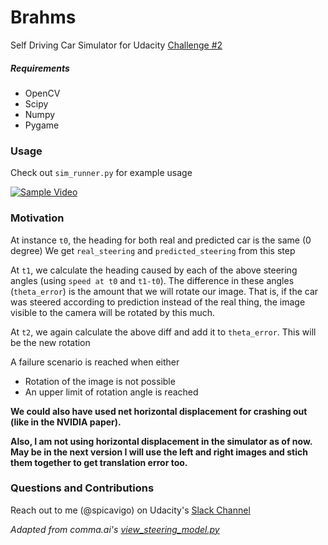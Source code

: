 # Brahms

Self Driving Car Simulator for Udacity [Challenge #2](https://medium.com/udacity/challenge-2-using-deep-learning-to-predict-steering-angles-f42004a36ff3#.5650j9v4s)


##### Requirements
* OpenCV
* Scipy
* Numpy
* Pygame

### Usage

Check out `sim_runner.py` for example usage

[![Sample Video](http://img.youtube.com/vi/fAsRJ7-8Rb0/0.jpg)](https://www.youtube.com/watch?v=fAsRJ7-8Rb0 "Brahms")


### Motivation

At instance `t0`, the heading for both real and predicted car is the same (0 degree)
We get `real_steering` and `predicted_steering` from this step

At `t1`, we calculate the heading caused by each of the above steering angles (using `speed at t0` and `t1-t0`). The difference in these angles (`theta_error`) is the amount that we will rotate our image. That is, if the car was steered according to prediction instead of the real thing, the image visible to the camera will be rotated by this much.

At `t2`, we again calculate the above diff and add it to `theta_error`. This will be the new rotation

A failure scenario is reached when either

  * Rotation of the image is not possible
  * An upper limit of rotation angle is reached

**We could also have used net horizontal displacement for crashing out (like in the NVIDIA paper).**

**Also, I am not using horizontal displacement in the simulator as of now. May be in the next version I will use the left and right images and stich them together to get translation error too.**

### Questions and Contributions

Reach out to me (@spicavigo) on Udacity's [Slack Channel](https://nd013.slack.com/messages/challenge-two/)


_Adapted from comma.ai's [view_steering_model.py](https://github.com/commaai/research/blob/master/view_steering_model.py)_
